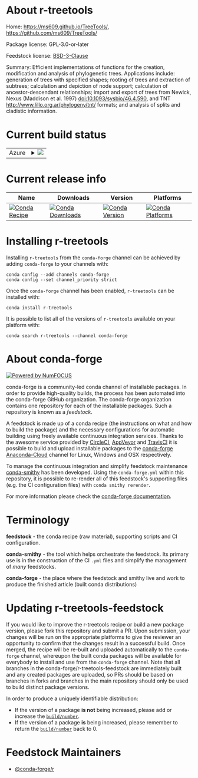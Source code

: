 About r-treetools
=================

Home: https://ms609.github.io/TreeTools/, https://github.com/ms609/TreeTools/

Package license: GPL-3.0-or-later

Feedstock license: [BSD-3-Clause](https://github.com/conda-forge/r-treetools-feedstock/blob/master/LICENSE.txt)

Summary: Efficient implementations of functions for the creation, modification and analysis of phylogenetic trees. Applications include: generation of trees with specified shapes; rooting of trees and extraction of subtrees; calculation and depiction of node support; calculation of ancestor-descendant relationships; import and export of trees from Newick, Nexus (Maddison et al. 1997) <doi:10.1093/sysbio/46.4.590>, and TNT <http://www.lillo.org.ar/phylogeny/tnt/> formats; and analysis of splits and cladistic information.

Current build status
====================


<table>
    
  <tr>
    <td>Azure</td>
    <td>
      <details>
        <summary>
          <a href="https://dev.azure.com/conda-forge/feedstock-builds/_build/latest?definitionId=10695&branchName=master">
            <img src="https://dev.azure.com/conda-forge/feedstock-builds/_apis/build/status/r-treetools-feedstock?branchName=master">
          </a>
        </summary>
        <table>
          <thead><tr><th>Variant</th><th>Status</th></tr></thead>
          <tbody><tr>
              <td>linux_64_r_base4.0</td>
              <td>
                <a href="https://dev.azure.com/conda-forge/feedstock-builds/_build/latest?definitionId=10695&branchName=master">
                  <img src="https://dev.azure.com/conda-forge/feedstock-builds/_apis/build/status/r-treetools-feedstock?branchName=master&jobName=linux&configuration=linux_64_r_base4.0" alt="variant">
                </a>
              </td>
            </tr><tr>
              <td>linux_64_r_base4.1</td>
              <td>
                <a href="https://dev.azure.com/conda-forge/feedstock-builds/_build/latest?definitionId=10695&branchName=master">
                  <img src="https://dev.azure.com/conda-forge/feedstock-builds/_apis/build/status/r-treetools-feedstock?branchName=master&jobName=linux&configuration=linux_64_r_base4.1" alt="variant">
                </a>
              </td>
            </tr><tr>
              <td>osx_64_r_base4.0</td>
              <td>
                <a href="https://dev.azure.com/conda-forge/feedstock-builds/_build/latest?definitionId=10695&branchName=master">
                  <img src="https://dev.azure.com/conda-forge/feedstock-builds/_apis/build/status/r-treetools-feedstock?branchName=master&jobName=osx&configuration=osx_64_r_base4.0" alt="variant">
                </a>
              </td>
            </tr><tr>
              <td>osx_64_r_base4.1</td>
              <td>
                <a href="https://dev.azure.com/conda-forge/feedstock-builds/_build/latest?definitionId=10695&branchName=master">
                  <img src="https://dev.azure.com/conda-forge/feedstock-builds/_apis/build/status/r-treetools-feedstock?branchName=master&jobName=osx&configuration=osx_64_r_base4.1" alt="variant">
                </a>
              </td>
            </tr><tr>
              <td>win_64_r_base4.0</td>
              <td>
                <a href="https://dev.azure.com/conda-forge/feedstock-builds/_build/latest?definitionId=10695&branchName=master">
                  <img src="https://dev.azure.com/conda-forge/feedstock-builds/_apis/build/status/r-treetools-feedstock?branchName=master&jobName=win&configuration=win_64_r_base4.0" alt="variant">
                </a>
              </td>
            </tr><tr>
              <td>win_64_r_base4.1</td>
              <td>
                <a href="https://dev.azure.com/conda-forge/feedstock-builds/_build/latest?definitionId=10695&branchName=master">
                  <img src="https://dev.azure.com/conda-forge/feedstock-builds/_apis/build/status/r-treetools-feedstock?branchName=master&jobName=win&configuration=win_64_r_base4.1" alt="variant">
                </a>
              </td>
            </tr>
          </tbody>
        </table>
      </details>
    </td>
  </tr>
</table>

Current release info
====================

| Name | Downloads | Version | Platforms |
| --- | --- | --- | --- |
| [![Conda Recipe](https://img.shields.io/badge/recipe-r--treetools-green.svg)](https://anaconda.org/conda-forge/r-treetools) | [![Conda Downloads](https://img.shields.io/conda/dn/conda-forge/r-treetools.svg)](https://anaconda.org/conda-forge/r-treetools) | [![Conda Version](https://img.shields.io/conda/vn/conda-forge/r-treetools.svg)](https://anaconda.org/conda-forge/r-treetools) | [![Conda Platforms](https://img.shields.io/conda/pn/conda-forge/r-treetools.svg)](https://anaconda.org/conda-forge/r-treetools) |

Installing r-treetools
======================

Installing `r-treetools` from the `conda-forge` channel can be achieved by adding `conda-forge` to your channels with:

```
conda config --add channels conda-forge
conda config --set channel_priority strict
```

Once the `conda-forge` channel has been enabled, `r-treetools` can be installed with:

```
conda install r-treetools
```

It is possible to list all of the versions of `r-treetools` available on your platform with:

```
conda search r-treetools --channel conda-forge
```


About conda-forge
=================

[![Powered by NumFOCUS](https://img.shields.io/badge/powered%20by-NumFOCUS-orange.svg?style=flat&colorA=E1523D&colorB=007D8A)](http://numfocus.org)

conda-forge is a community-led conda channel of installable packages.
In order to provide high-quality builds, the process has been automated into the
conda-forge GitHub organization. The conda-forge organization contains one repository
for each of the installable packages. Such a repository is known as a *feedstock*.

A feedstock is made up of a conda recipe (the instructions on what and how to build
the package) and the necessary configurations for automatic building using freely
available continuous integration services. Thanks to the awesome service provided by
[CircleCI](https://circleci.com/), [AppVeyor](https://www.appveyor.com/)
and [TravisCI](https://travis-ci.com/) it is possible to build and upload installable
packages to the [conda-forge](https://anaconda.org/conda-forge)
[Anaconda-Cloud](https://anaconda.org/) channel for Linux, Windows and OSX respectively.

To manage the continuous integration and simplify feedstock maintenance
[conda-smithy](https://github.com/conda-forge/conda-smithy) has been developed.
Using the ``conda-forge.yml`` within this repository, it is possible to re-render all of
this feedstock's supporting files (e.g. the CI configuration files) with ``conda smithy rerender``.

For more information please check the [conda-forge documentation](https://conda-forge.org/docs/).

Terminology
===========

**feedstock** - the conda recipe (raw material), supporting scripts and CI configuration.

**conda-smithy** - the tool which helps orchestrate the feedstock.
                   Its primary use is in the construction of the CI ``.yml`` files
                   and simplify the management of *many* feedstocks.

**conda-forge** - the place where the feedstock and smithy live and work to
                  produce the finished article (built conda distributions)


Updating r-treetools-feedstock
==============================

If you would like to improve the r-treetools recipe or build a new
package version, please fork this repository and submit a PR. Upon submission,
your changes will be run on the appropriate platforms to give the reviewer an
opportunity to confirm that the changes result in a successful build. Once
merged, the recipe will be re-built and uploaded automatically to the
`conda-forge` channel, whereupon the built conda packages will be available for
everybody to install and use from the `conda-forge` channel.
Note that all branches in the conda-forge/r-treetools-feedstock are
immediately built and any created packages are uploaded, so PRs should be based
on branches in forks and branches in the main repository should only be used to
build distinct package versions.

In order to produce a uniquely identifiable distribution:
 * If the version of a package **is not** being increased, please add or increase
   the [``build/number``](https://docs.conda.io/projects/conda-build/en/latest/resources/define-metadata.html#build-number-and-string).
 * If the version of a package **is** being increased, please remember to return
   the [``build/number``](https://docs.conda.io/projects/conda-build/en/latest/resources/define-metadata.html#build-number-and-string)
   back to 0.

Feedstock Maintainers
=====================

* [@conda-forge/r](https://github.com/conda-forge/r/)


